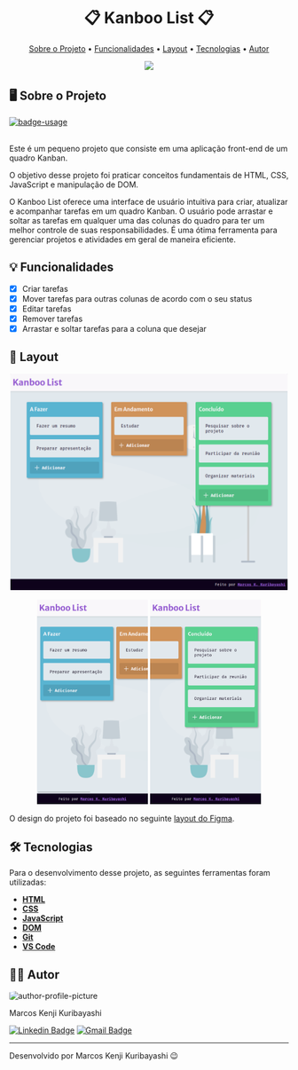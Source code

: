 <!-- CABEÇALHO -->
<div id="readme-top" align="center">
    <h1 >
       📋 Kanboo List 📋
    </h1>
    <p>
        <a href="#%EF%B8%8F-sobre-o-projeto">Sobre o Projeto</a> •
        <a href="#-funcionalidades">Funcionalidades</a> •
        <a href="#-layout">Layout</a> •
        <a href="#%EF%B8%8F-tecnologias">Tecnologias</a> •
        <a href="#-autor">Autor</a>
    </p>
</div>

<div align="center">
    <img src=".github/kanboo-list.gif" width=800/>
</div>

<!-- SOBRE O PROJETO -->

## 🖥️ Sobre o Projeto

 <a href="https://kenmarcos.github.io/kanboo-list">
    <img src="https://img.shields.io/badge/demo-ver%20aplicação-blue?style=for-the-badge" alt="badge-usage" >
 </a>
 <br />
 <br />

Este é um pequeno projeto que consiste em uma aplicação front-end de um quadro Kanban.

O objetivo desse projeto foi praticar conceitos fundamentais de HTML, CSS, JavaScript e manipulação de DOM.

O Kanboo List oferece uma interface de usuário intuitiva para criar, atualizar e acompanhar tarefas em um quadro Kanban. O usuário pode arrastar e soltar as tarefas em qualquer uma das colunas do quadro para ter um melhor controle de suas responsabilidades. É uma ótima ferramenta para gerenciar projetos e atividades em geral de maneira eficiente.

<!-- FUNCIONALIDADES -->

## 💡 Funcionalidades

- [x] Criar tarefas
- [x] Mover tarefas para outras colunas de acordo com o seu status
- [x] Editar tarefas
- [x] Remover tarefas
- [x] Arrastar e soltar tarefas para a coluna que desejar

<!-- LAYOUT -->

## 🎨 Layout

<p align="center">
  <img src=".github/kanboo-list.png" width=500>
</p>
<p align="center">
  <img src=".github/kanboo-list_mobile_01.png" width=200>

  <img src=".github/kanboo-list_mobile_02.png" width=200>
</p>

O design do projeto foi baseado no seguinte [layout do Figma](<https://www.figma.com/file/2PCm79npUj1DUG82VpRb3I/Kanban-(Community)?node-id=25%3A2672&mode=dev>).

<!-- TECNOLOGIAS -->

## 🛠️ Tecnologias

Para o desenvolvimento desse projeto, as seguintes ferramentas foram utilizadas:

- **[HTML](https://developer.mozilla.org/pt-BR/docs/Web/HTML/)**
- **[CSS](https://developer.mozilla.org/pt-BR/docs/Web/CSS/)**
- **[JavaScript](https://developer.mozilla.org/pt-BR/docs/Web/JavaScript)**
- **[DOM](https://developer.mozilla.org/pt-BR/docs/Web/API/Document_Object_Model)**
- **[Git](https://git-scm.com/doc)**
- **[VS Code](https://code.visualstudio.com/)**

## 👨‍💻 Autor

<img style="border-radius: 15%;" src="https://gitlab.com/uploads/-/system/user/avatar/8603970/avatar.png?width=400" width=70 alt="author-profile-picture"/>

Marcos Kenji Kuribayashi

[![Linkedin Badge](https://img.shields.io/badge/-LinkedIn-blue?style=flat&logo=Linkedin&logoColor=white)](https://www.linkedin.com/in/marcos-kuribayashi/) [![Gmail Badge](https://img.shields.io/badge/-marcosken13@gmail.com-c14438?style=flat&logo=Gmail&logoColor=white)](mailto:marcosken13@gmail.com)

---

Desenvolvido por Marcos Kenji Kuribayashi 😉
